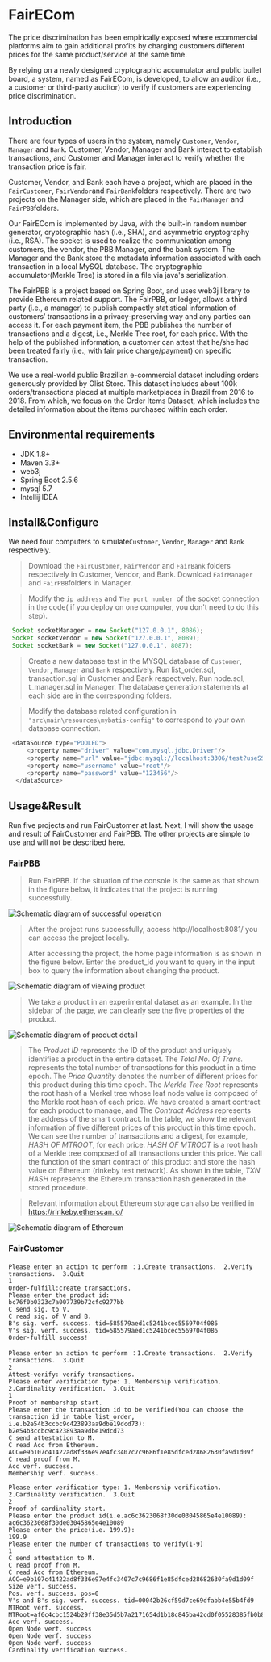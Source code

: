 # FairECom
The price discrimination has been empirically exposed where ecommercial platforms aim to  gain additional profits by charging customers different prices for the same product/service at the same time.

By relying on a newly designed cryptographic accumulator and public bullet board, a system, named as FairECom, is developed, to allow an auditor (i.e., a customer or third-party auditor) to verify if customers are  experiencing price discrimination.

## Introduction
There are four types of users in the system, namely `Customer`, `Vendor`, `Manager` and `Bank`. Customer, Vendor, Manager and Bank interact to establish transactions, and Customer and Manager interact to verify whether the transaction price is fair. 

Customer, Vendor, and Bank each have a project, which are placed in the `FairCustomer`, `FairVendor`and `FairBank`folders respectively. There are two projects on the Manager side, which are placed in the `FairManager` and `FairPBB`folders. 

Our FairECom is implemented by Java, with the built-in random number generator, cryptographic hash (i.e., SHA), and asymmetric cryptography (i.e., RSA). The socket is used to realize the communication among customers, the vendor, the PBB Manager, and the bank system. The Manager and the Bank store the metadata information associated with each transaction in a local MySQL database. The cryptographic accumulator(Merkle Tree)  is stored in a file via java's serialization.

The FairPBB is a project based on Spring Boot, and uses web3j library to provide Ethereum related support. The FairPBB, or ledger, allows a third party (i.e., a manager) to publish compactly  statistical information of customers’ transactions in a privacy-preserving way  and any parties can access it. For each payment item, the PBB publishes the number of transactions and a  digest, i.e., Merkle Tree root, for each price. With the help of the published  information, a customer can attest that he/she had been treated fairly (i.e., with fair price charge/payment) on specific transaction.

We use a real-world public Brazilian e-commercial dataset including orders generously provided by Olist Store. This dataset includes about 100k orders/transactions placed at multiple marketplaces in Brazil from 2016 to 2018. From which, we focus on the Order Items Dataset, which includes the detailed information about the items purchased within
each order.

## Environmental requirements

- JDK 1.8+
- Maven 3.3+
- web3j
- Spring Boot 2.5.6
- mysql 5.7
- Intellij IDEA

## Install&Configure 
We need  four computers to simulate`Customer`, `Vendor`, `Manager` and `Bank` respectively.
>Download the `FairCustomer`, `FairVendor` and `FairBank` folders respectively in Customer, Vendor, and Bank. Download `FairManager` and `FairPBB`folders in Manager.

>Modify the `ip address` and `The port number `of the socket connection in the code( if you deploy on one computer, you don't need to do this step).

```java
 Socket socketManager = new Socket("127.0.0.1", 8086);
 Socket socketVendor = new Socket("127.0.0.1", 8089);
 Socket socketBank = new Socket("127.0.0.1", 8087);
```

>Create a new database test in the MYSQL database of `Customer`, `Vendor`, `Manager` and `Bank` respectively. Run list_order.sql, transaction.sql in Customer and Bank respectively. Run node.sql, t_manager.sql in Manager.  The database generation statements at each side are in the corresponding folders.

>Modify the database related configuration  in `"src\main\resources\mybatis-config"` to correspond to your own database connection. 

```java
 <dataSource type="POOLED">
     <property name="driver" value="com.mysql.jdbc.Driver"/>
     <property name="url" value="jdbc:mysql://localhost:3306/test?useSSL=false&amp;useUnicode=true&amp;characterEncoding=utf8"/>
     <property name="username" value="root"/>
     <property name="password" value="123456"/>
  </dataSource>
```


## Usage&Result
Run five projects and run FairCustomer at last. Next, I will show the usage and result of FairCustomer and FairPBB. The  other projects are simple to use and will not be described here. 
### FairPBB
> Run FairPBB. If the situation of the console is the same as that shown in the figure below, it indicates that the project is running successfully.

![Schematic diagram of successful operation ](./image/fig1.png "Schematic diagram of successful operation ")

> After the project runs successfully, access  http://localhost:8081/  you can access the project locally.
>
> After accessing the project, the home page information is as shown in the figure below. Enter the product_id you want to query in the input box to query the information about changing the product.

![Schematic diagram of viewing product ](./image/fig2.png "Schematic diagram of viewing product ")

> We take a product in an experimental dataset as an example. In the sidebar of the page, we can clearly see the five properties of the product. 

![Schematic diagram of product detail ](./image/fig3.png "Schematic diagram of product detail ")

> The *Product ID* represents the ID of the product and uniquely identifies a product in the entire dataset. The *Total No. Of Trans.* represents the total number of transactions for this product in a time epoch. The *Price Quantity* denotes the number of different prices for this product during this time epoch. The *Merkle Tree Root* represents the root hash of a Merkel tree whose leaf node value is composed of the Merkle root hash of each price. We have created a smart contract for each product to manage, and The *Contract Address* represents the address of the smart contract. In the table,  we show the relevant information of five different prices of this product in this time epoch. We can see the number of transactions and a digest, for example, *HASH OF MTROOT*, for each price. *HASH OF MTROOT*  is a root hash of a Merkle tree composed of all transactions under this price. We call the function of the smart contract of this product and store the hash value on Ethereum (rinkeby test network). As shown in the table, *TXN HASH* represents the Ethereum transaction hash generated in the stored procedure.

> Relevant information about Ethereum storage can also be verified in https://rinkeby.etherscan.io/

![Schematic diagram of  Ethereum](./image/fig4.png "Schematic diagram of  Ethereum ")
### FairCustomer

```
Please enter an action to perform ：1.Create transactions.  2.Verify transactions.  3.Quit
1
Order-fulfill:create transactions.
Please enter the product id:
bc76f0b0323c7a007739b72cfc9277bb
C send sig. to V.
C read sig. of V and B.
B's sig. verf. success. tid=585579aed1c5241bcec5569704f086
V's sig. verf. success. tid=585579aed1c5241bcec5569704f086
Order-fulfill success!
```
```
Please enter an action to perform ：1.Create transactions.  2.Verify transactions.  3.Quit
2
Attest-verify: verify transactions.
Please enter verification type: 1. Membership verification.  2.Cardinality verification.  3.Quit
1
Proof of membership start.
Please enter the transaction id to be verified(You can choose the transaction id in table list_order,
i.e.b2e54b3ccbc9c423893aa9dbe19dcd73):
b2e54b3ccbc9c423893aa9dbe19dcd73
C send attestation to M.
C read Acc from Ethereum.
ACC=e9b107c41422ad8f336e97e4fc3407c7c9686f1e85dfced28682630fa9d1d09f
C read proof from M.
Acc verf. success.
Membership verf. success.
```
```
Please enter verification type: 1. Membership verification.  2.Cardinality verification.  3.Quit
2
Proof of cardinality start.
Please enter the product id(i.e.ac6c3623068f30de03045865e4e10089):
ac6c3623068f30de03045865e4e10089
Please enter the price(i.e. 199.9):
199.9
Please enter the number of transactions to verify(1-9)
1
C send attestation to M.
C read proof from M.
C read Acc from Ethereum.
ACC=e9b107c41422ad8f336e97e4fc3407c7c9686f1e85dfced28682630fa9d1d09f
Size verf. success.
Pos. verf. success. pos=0
V's and B's sig. verf. success. tid=00042b26cf59d7ce69dfabb4e55b4fd9
MTRoot verf. success. MTRoot=af6c4cbc1524b29ff38e35d5b7a2171654d1b18c845ba42cd0f05528385fb0b8
Acc verf. success.
Open Node verf. success
Open Node verf. success
Open Node verf. success
Cardinality verification success.
```



